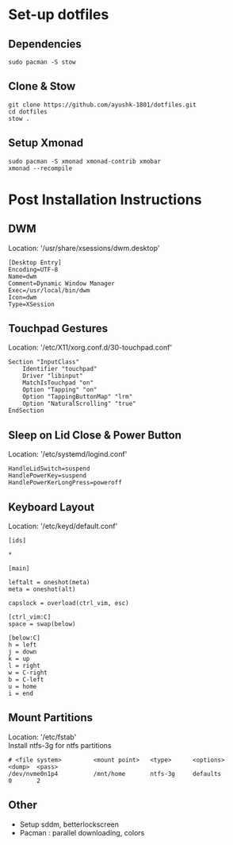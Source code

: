 # Set-up dotfiles
## Dependencies
```
sudo pacman -S stow
```
## Clone & Stow
```
git clone https://github.com/ayushk-1801/dotfiles.git
cd dotfiles
stow .
```
## Setup Xmonad
```
sudo pacman -S xmonad xmonad-contrib xmobar
xmonad --recompile
```

# Post Installation Instructions

## DWM
Location: '/usr/share/xsessions/dwm.desktop'
```
[Desktop Entry]
Encoding=UTF-8
Name=dwm
Comment=Dynamic Window Manager
Exec=/usr/local/bin/dwm
Icon=dwm
Type=XSession
```

## Touchpad Gestures
Location: '/etc/X11/xorg.conf.d/30-touchpad.conf'
```
Section "InputClass"
    Identifier "touchpad"
    Driver "libinput"
    MatchIsTouchpad "on"
    Option "Tapping" "on"
    Option "TappingButtonMap" "lrm"
    Option "NaturalScrolling" "true"
EndSection
```

## Sleep on Lid Close & Power Button
Location: '/etc/systemd/logind.conf'
```
HandleLidSwitch=suspend
HandlePowerKey=suspend
HandlePowerKerLongPress=poweroff
```

## Keyboard Layout
Location: '/etc/keyd/default.conf'
```
[ids]

*

[main]

leftalt = oneshot(meta)
meta = oneshot(alt)

capslock = overload(ctrl_vim, esc)

[ctrl_vim:C]
space = swap(below)

[below:C]
h = left
j = down
k = up
l = right
w = C-right
b = C-left
u = home
i = end
```

## Mount Partitions
Location: '/etc/fstab' \
Install ntfs-3g for ntfs partitions

```
# <file system>         <mount point>   <type>      <options>               <dump>  <pass>
/dev/nvme0n1p4      	/mnt/home    	ntfs-3g	    defaults                0       2
```

## Other
- Setup sddm, betterlockscreen
- Pacman : parallel downloading, colors
